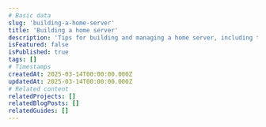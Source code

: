 ```yaml
---
# Basic data
slug: 'building-a-home-server'
title: 'Building a home server'
description: 'Tips for building and managing a home server, including tooling recommendations and useful knowledge.'
isFeatured: false
isPublished: true
tags: []
# Timestamps
createdAt: 2025-03-14T00:00:00.000Z
updatedAt: 2025-03-14T00:00:00.000Z
# Related content
relatedProjects: []
relatedBlogPosts: []
relatedGuides: []
---
```

